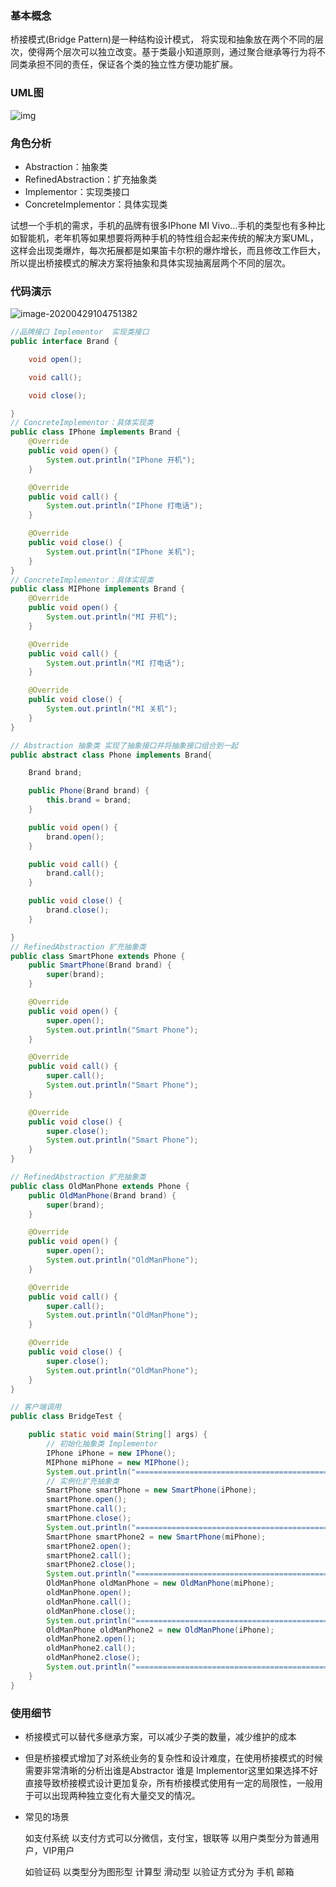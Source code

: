 ### 基本概念

桥接模式(Bridge Pattern)是一种结构设计模式， 将实现和抽象放在两个不同的层次，使得两个层次可以独立改变。基于类最小知道原则，通过聚合继承等行为将不同类承担不同的责任，保证各个类的独立性方便功能扩展。

### UML图

![img](https://img2018.cnblogs.com/blog/1475571/201901/1475571-20190112180526113-1204626425.png)

### 角色分析

- Abstraction：抽象类
- RefinedAbstraction：扩充抽象类
- Implementor：实现类接口
- ConcreteImplementor：具体实现类

试想一个手机的需求，手机的品牌有很多IPhone MI Vivo...手机的类型也有多种比如智能机，老年机等如果想要将两种手机的特性组合起来传统的解决方案UML，这样会出现类爆炸，每次拓展都是如果笛卡尔积的爆炸增长，而且修改工作巨大，所以提出桥接模式的解决方案将抽象和具体实现抽离层两个不同的层次。



### 代码演示

![image-20200429104751382](C:\Users\denglw\AppData\Roaming\Typora\typora-user-images\image-20200429104751382.png)

```java
//品牌接口 Implementor  实现类接口
public interface Brand {

    void open();

    void call();

    void close();

}
// ConcreteImplementor：具体实现类
public class IPhone implements Brand {
    @Override
    public void open() {
        System.out.println("IPhone 开机");
    }

    @Override
    public void call() {
        System.out.println("IPhone 打电话");
    }

    @Override
    public void close() {
        System.out.println("IPhone 关机");
    }
}
// ConcreteImplementor：具体实现类
public class MIPhone implements Brand {
    @Override
    public void open() {
        System.out.println("MI 开机");
    }

    @Override
    public void call() {
        System.out.println("MI 打电话");
    }

    @Override
    public void close() {
        System.out.println("MI 关机");
    }
}

```



```java
// Abstraction 抽象类 实现了抽象接口并将抽象接口组合到一起
public abstract class Phone implements Brand{

    Brand brand;

    public Phone(Brand brand) {
        this.brand = brand;
    }

    public void open() {
        brand.open();
    }

    public void call() {
        brand.call();
    }

    public void close() {
        brand.close();
    }

}
// RefinedAbstraction 扩充抽象类
public class SmartPhone extends Phone {
    public SmartPhone(Brand brand) {
        super(brand);
    }

    @Override
    public void open() {
        super.open();
        System.out.println("Smart Phone");
    }

    @Override
    public void call() {
        super.call();
        System.out.println("Smart Phone");
    }

    @Override
    public void close() {
        super.close();
        System.out.println("Smart Phone");
    }
}

// RefinedAbstraction 扩充抽象类
public class OldManPhone extends Phone {
    public OldManPhone(Brand brand) {
        super(brand);
    }

    @Override
    public void open() {
        super.open();
        System.out.println("OldManPhone");
    }

    @Override
    public void call() {
        super.call();
        System.out.println("OldManPhone");
    }

    @Override
    public void close() {
        super.close();
        System.out.println("OldManPhone");
    }
}


```



```java
// 客户端调用
public class BridgeTest {

    public static void main(String[] args) {
        // 初始化抽象类 Implementor
        IPhone iPhone = new IPhone();
        MIPhone miPhone = new MIPhone();
        System.out.println("===========================================");
        // 实例化扩充抽象类
        SmartPhone smartPhone = new SmartPhone(iPhone);
        smartPhone.open();
        smartPhone.call();
        smartPhone.close();
        System.out.println("===========================================");
        SmartPhone smartPhone2 = new SmartPhone(miPhone);
        smartPhone2.open();
        smartPhone2.call();
        smartPhone2.close();
        System.out.println("===========================================");
        OldManPhone oldManPhone = new OldManPhone(miPhone);
        oldManPhone.open();
        oldManPhone.call();
        oldManPhone.close();
        System.out.println("===========================================");
        OldManPhone oldManPhone2 = new OldManPhone(iPhone);
        oldManPhone2.open();
        oldManPhone2.call();
        oldManPhone2.close();
        System.out.println("===========================================");
    }
}

```

### 使用细节

- 桥接模式可以替代多继承方案，可以减少子类的数量，减少维护的成本

- 但是桥接模式增加了对系统业务的复杂性和设计难度，在使用桥接模式的时候需要非常清晰的分析出谁是Abstractor 谁是 Implementor这里如果选择不好直接导致桥接模式设计更加复杂，所有桥接模式使用有一定的局限性，一般用于可以出现两种独立变化有大量交叉的情况。

- 常见的场景

  如支付系统 以支付方式可以分微信，支付宝，银联等 以用户类型分为普通用户，VIP用户

  如验证码 以类型分为图形型 计算型 滑动型 以验证方式分为 手机 邮箱 

  